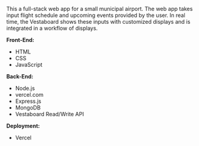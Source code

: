 This a full-stack web app for a small municipal airport. 
The web app takes input flight schedule and upcoming events provided by the user. 
In real time, the Vestaboard shows these inputs with customized displays and 
is integrated in a workflow of displays. 

**Front-End:**
- HTML​
- CSS​
- JavaScript​

**Back-End:**
- Node.js​
- vercel.com
- Express.js​
- MongoDB​
- Vestaboard Read/Write API​

**Deployment:**
- Vercel​
